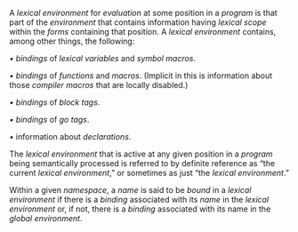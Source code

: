  



A *lexical environment* for *evaluation* at some position in a *program* is that part of the *environment* that contains information having *lexical scope* within the *forms* containing that position. A *lexical environment* contains, among other things, the following: 



*• bindings* of *lexical variables* and *symbol macros*. 



*• bindings* of *functions* and *macros*. (Implicit in this is information about those *compiler macros* that are locally disabled.) 



*• bindings* of *block tags*. 



*• bindings* of *go tags*. 



*•* information about *declarations*. 



The *lexical environment* that is active at any given position in a *program* being semantically processed is referred to by definite reference as “the current *lexical environment*,” or sometimes as just “the *lexical environment*.” 



Within a given *namespace*, a *name* is said to be *bound* in a *lexical environment* if there is a *binding* associated with its *name* in the *lexical environment* or, if not, there is a *binding* associated with its name in the *global environment*.  







